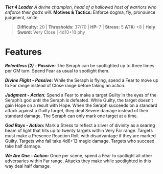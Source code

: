 ***Tier 4 Leader***
*A divine champion, head of a hallowed host of warriors who enforce their god’s will.*
**Motives & Tactics:** Enforce dogma, fly, pronounce judgment, smite

> **Difficulty:** 20 | **Thresholds:** 37/70 | **HP:** 7 | **Stress:** 5
> **ATK:** +8 | **Holy Sword:** Very Close | 4d10+10 phy

# Features

***Relentless (2) - Passive:*** The Seraph can be spotlighted up to three times per GM turn. Spend Fear as usual to spotlight them.

***Divine Flight - Passive:*** While the Seraph is flying, spend a Fear to move up to Far range instead of Close range before taking an action.

***Judgment - Action:*** Spend a Fear to make a target Guilty in the eyes of the Seraph’s god until the Seraph is defeated. While Guilty, the target doesn’t gain Hope on a result with Hope. When the Seraph succeeds on a standard attack against a Guilty target, they deal Severe damage instead of their standard damage. The Seraph can only mark one target at a time.

***God Rays - Action:*** Mark a Stress to reflect a sliver of divinity as a searing beam of light that hits up to twenty targets within Very Far range. Targets must make a Presence Reaction Roll, with disadvantage if they are marked Guilty. Targets who fail take 4d6+12 magic damage. Targets who succeed take half damage.

***We Are One - Action:*** Once per scene, spend a Fear to spotlight all other adversaries within Far range. Attacks they make while spotlighted in this way deal half damage.
